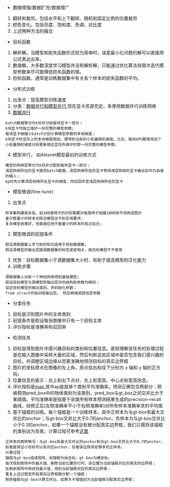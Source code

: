 - 数据增强/数据扩充/数据增广

1. 翻转和裁剪。包括水平和上下翻转、随机和固定比例的位置裁剪
2. 颜色变化。包括亮度、饱和度、色调、对比度
3. 上述两种方法的融合
- 目标函数

1. 解析解。当模型和损失函数形式较为简单时，误差最小化问题的解可以直接用公式表达出来。
2. 数值解。大多数深度学习模型并没有解析解，只能通过优化算法有限次迭代模型参数来尽可能降低损失函数的值。
3. 目标函数。通常是训练数据集中有关各个样本的损失函数的平均。

- 分布式训练

1. 出发点：提高模型训练速度
2. 分类：[数据并行和模型并行](https://leimao.github.io/blog/Data-Parallelism-vs-Model-Paralelism/),现在显卡资源充足，多使用数据并行训练网络
3. [数据并行](https://zh.d2l.ai/chapter_computational-performance/multiple-gpus.html)

```
batch数据等分为k份并分给每块显卡一部分；
k块显卡均独立维护一份完整的模型参数;
每块显卡根据小batch分别计算模型参数的本地梯度；
k块显卡的显存上的本地梯度相加，便得到当前的小批量随机梯度。之后，每块GPU都使用这个小批量随机梯度分别更新相应显存所维护的那一份完整的模型参数。
```
4. 模型并行， 如Alexnet模型最初的训练方式

```
模型的网络层等分为k份并分配到每块显卡一部分；
浅层网络所在的显卡接受batch数据，深层网络所在的显卡等待浅层网络的显卡输出后作为自身的输入；
bp时先计算深层网络所在显卡的梯度，然后回传至浅层网络所在的显卡
```
- 模型微调(fine-tune)

1. 出发点

```
样本集构建成本高，如100类椅子的识别需要对每类椅子拍摄1000张不同角度图片
基于数量少的样本训练后模型达不到实用要求;
复杂模型效果好，但直接应用于数量少的样本时易过拟合;

```
2. 模型微调的前提条件

```
假设源数据集上学习到的知识适用于目标数据集;
假设源模型的输出层跟源数据集的标签紧密相关，故目标模型不予使用
```
3. 优势：目标数据集小于源数据集大小时，有助于提高模型的泛化能力
3. 训练步骤

```
源数据集上训练一个神经网络得到基础模型;
假设目标模型与源模型除输出层外的结构和参数均相同；
设定目标模型的输出类别，并初始化参数；
from strach开始训练输出层。 然后再微调其他层参数
```
- 分类任务

1. 目标是识别图片中的主体类别
2. 前提条件是假设每张图像中只有一个目标主体
3. 评价指标是准确率和召回率
- 检测任务

1. 目标是得到图片中感兴趣目标的类别和位置信息。直观理解该任务的处理过程是在输入图像中采样大量的区域，然后判断这些区域中是否包含我们感兴趣的目标，并调整区域边缘从而更准确地预测目标的真实边界框
2. 图片的坐标原点在图像的左上角，原点往右和往下分别为 x 轴和 y 轴的正方向。
3. 位置信息的表示：左上和右下点对、左上和宽高、中心点和宽高信息。
4. 评价指标是[map](https://medium.com/@jonathan_hui/map-mean-average-precision-for-object-detection-45c121a31173),其中ap是就单个类别平均准确率。预测正确包含两部分：网络预测pred_box中的物体类别为该类别，pred_box与gt_box之间交并比大于某阈值。平均准确率是指基于该类所有样本预测结果生成的precision-recall曲线，经修正后(左侧准确率不小于右侧准确率)对所有样本准确率求的平均值
5. 基于锚框的训练。每个锚框是一个训练样本。其中正样本为与gt-box有最大交并比的anchor；与gt-box交并比大于0.7的anchor。负样本为与gt-box交并比小于0.3的anchor。如果一个锚框没有被分配真实边界框，我们只需将该锚框的类别设为背景。计算过程可参考[这里](https://zh.d2l.ai/chapter_computer-vision/anchor.html#%E6%A0%87%E6%B3%A8%E8%AE%AD%E7%BB%83%E9%9B%86%E7%9A%84%E9%94%9A%E6%A1%86)

```
正样本的两种情况：与gt-box有最大交并比的anchor和与gt-box交并比大于0.7的anchor。前者是保证小目标可以有对应anchor，后者保证获得足够多的正样本。
计算过程：
锚框与gt-box组成矩阵，如锚框为纵坐标，gt-box为横坐标。
每次找到矩阵中的最大值，删除当前位置的行列，该位置为当前锚框对应的真实的边界框；
在剩余矩阵中继续找最大值，得到当前锚框对应的真实边界框；
重复上述过程至所有真实边界框都分配一个锚框；
剩余锚框与gt-box计算交并比，如果大于阈值则为当前锚框分配真实边界框；
```